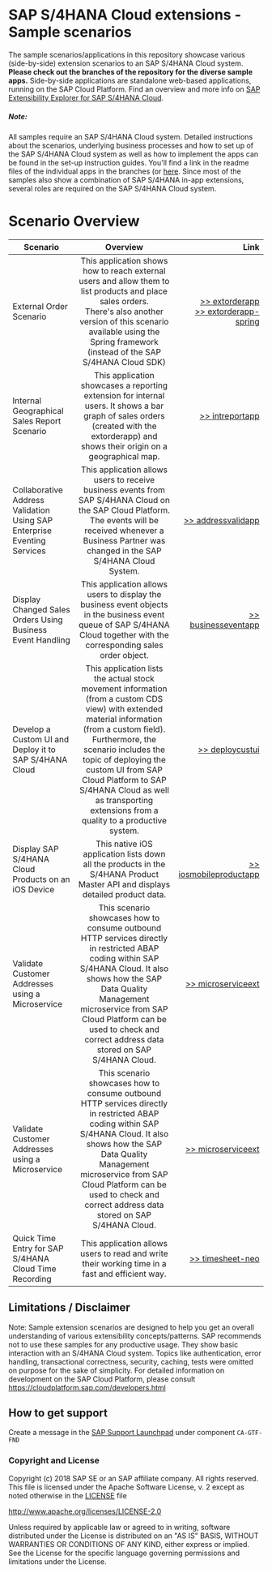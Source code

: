 # SAP S/4HANA Cloud extensions - Sample scenarios

The sample scenarios/applications in this repository showcase various (side-by-side) extension scenarios to an SAP S/4HANA Cloud system. **Please check out the branches of the repository for the diverse sample apps.**
Side-by-side applications are standalone web-based applications, running on the SAP Cloud Platform. Find an overview and more info on [SAP Extensibility Explorer for SAP S/4HANA Cloud](https://www.sap.com/extends4).

##### Note:
All samples require an SAP S/4HANA Cloud system. Detailed instructions about the scenarios, underlying business processes and how to set up of the SAP S/4HANA Cloud system as well as how to implement the apps can be found in the set-up instruction guides. You'll find a link in the readme files of the individual apps in the branches (or [here](https://help.sap.com/viewer/p/SAP_EXTENSIBILITY_EXPLORER).
Since most of the samples also show a combination of SAP S/4HANA in-app extensions, several roles are required on the SAP S/4HANA Cloud system.

# Scenario Overview

| Scenario        | Overview           | Link  |
| ------------- |:-------------:| -----:|
| External Order Scenario     | This application shows how to reach external users and allow them to list products and place sales orders. <br>There's also another version of this scenario available using the Spring framework (instead of the SAP S/4HANA Cloud SDK)| [>> extorderapp](https://github.com/SAP/cloud-s4-sample-ext/tree/extorderapp)  <br>   [>> extorderapp-spring](https://github.com/SAP/cloud-s4-sample-ext/tree/extorderapp-spring) |
| Internal Geographical Sales Report Scenario      | This application showcases a reporting extension for internal users. It shows a bar graph of sales orders (created with the extorderapp) and shows their origin on a geographical map.      |   [>> intreportapp](https://github.com/SAP/cloud-s4-sample-ext/tree/intreportapp) |
| Collaborative Address Validation Using SAP Enterprise Eventing Services      | This application  allows users to receive business events from SAP S/4HANA Cloud on the SAP Cloud Platform. The events will be received whenever a Business Partner was changed in the SAP S/4HANA Cloud System. | [>> addressvalidapp](https://github.com/SAP/cloud-s4-sample-ext/tree/addressvalidapp) |
| Display Changed Sales Orders Using Business Event Handling      | This application allows users to display the business event objects in the business event queue of SAP S/4HANA Cloud together with the corresponding sales order object.      |   [>> businesseventapp](https://github.com/SAP/cloud-s4-sample-ext/tree/businesseventapp) |
| Develop a Custom UI and Deploy it to SAP S/4HANA Cloud | This application lists the actual stock movement information (from a custom CDS view) with extended material information (from a custom field). Furthermore, the scenario includes the topic of deploying the custom UI from SAP Cloud Platform to SAP S/4HANA Cloud as well as transporting extensions from a quality to a productive system.      |    [>> deploycustui](https://github.com/SAP/cloud-s4-sample-ext/tree/deploycustui) |
| Display SAP S/4HANA Cloud Products on an iOS Device      | This native iOS application lists down all the products in the S/4HANA Product Master API and displays detailed product data. | [>> iosmobileproductapp](https://github.com/SAP/cloud-s4-sample-ext/tree/iosmobileproductapp) |
| Validate Customer Addresses using a Microservice      | This scenario showcases how to consume outbound HTTP services directly in restricted ABAP coding within SAP S/4HANA Cloud. It also shows how the SAP Data Quality Management microservice from SAP Cloud Platform can be used to check and correct address data stored on SAP S/4HANA Cloud.      |   [>> microserviceext](https://github.com/SAP/cloud-s4-sample-ext/tree/microserviceext) |
| Validate Customer Addresses using a Microservice | This scenario showcases how to consume outbound HTTP services directly in restricted ABAP coding within SAP S/4HANA Cloud. It also shows how the SAP Data Quality Management microservice from SAP Cloud Platform can be used to check and correct address data stored on SAP S/4HANA Cloud.      |    [>> microserviceext](https://github.com/SAP/cloud-s4-sample-ext/tree/microserviceext) |
| Quick Time Entry for SAP S/4HANA Cloud Time Recording | This application allows users to read and write their working time in a fast and efficient way.|    [>> timesheet-neo](https://github.com/SAP/cloud-s4-sample-ext/tree/timesheet-neo) |




Limitations / Disclaimer
------------------------
Note: Sample extension scenarios are designed to help you get an overall understanding of various extensibility concepts/patterns. SAP  recommends not to use these samples for any productive usage. They show basic interaction with an S/4HANA Cloud system. Topics like authentication, error handling, transactional correctness, security, caching, tests were omitted on purpose for the sake of simplicity. For detailed information on development on the SAP Cloud Platform, please consult https://cloudplatform.sap.com/developers.html



How to get support
---------------------
Create a message in the [SAP Support Launchpad](https://launchpad.support.sap.com/#/incident/create) under component `CA-GTF-FND`



### Copyright and License

Copyright (c) 2018 SAP SE or an SAP affiliate company. All rights reserved.
This file is licensed under the Apache Software License, v. 2 except as noted otherwise in the [LICENSE](LICENSE) file

http://www.apache.org/licenses/LICENSE-2.0

Unless required by applicable law or agreed to in writing, software distributed under the License is distributed on an "AS IS" BASIS, WITHOUT WARRANTIES OR CONDITIONS OF ANY KIND, either express or implied. See the License for the specific language governing permissions and limitations under the License.
